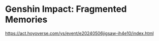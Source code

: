 # Genshin Impact: Fragmented Memories
https://act.hoyoverse.com/ys/event/e20240506jigsaw-ih4e10/index.html